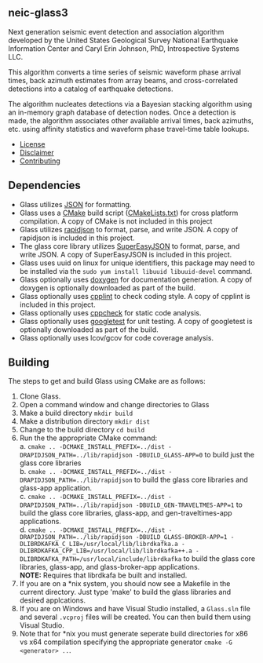 neic-glass3
------
Next generation seismic event detection and association algorithm
developed by the United States Geological Survey National Earthquake Information
Center and Caryl Erin Johnson, PhD, Introspective Systems LLC.

This algorithm converts a time series of seismic waveform phase arrival times,
back azimuth estimates from array beams, and cross-correlated detections into a
catalog of earthquake detections.

The algorithm nucleates detections via a Bayesian stacking algorithm using an
in-memory graph database of detection nodes. Once a detection is made, the
algorithm associates other available arrival times, back azimuths, etc. using
affinity statistics and waveform phase travel-time table lookups.

* [License](LICENSE.md)
* [Disclaimer](DISCLAIMER.md)
* [Contributing](CONTRIBUTING.md)

Dependencies
------
* Glass utilizes [JSON](www.json.org) for formatting.
* Glass uses a [CMake](http://www.cmake.org/) build script
([CMakeLists.txt](CMakeLists.txt)) for cross platform compilation.
A copy of CMake is not included in this project
* Glass utilizes [rapidjson](https://github.com/miloyip/rapidjson)
to format, parse, and write JSON.  A copy of rapidjson is included in
this project.
* The glass core library utilizes [SuperEasyJSON](https://sourceforge.net/projects/supereasyjson/)
to format, parse, and write JSON.  A copy of SuperEasyJSON is included in
this project.
* Glass uses uuid on linux for unique identifiers, this package may need to be
installed via the `sudo yum install libuuid libuuid-devel` command.
* Glass optionally uses [doxygen](http://www.stack.nl/~dimitri/doxygen/) for
documentation generation.  A copy of doxygen is optionally downloaded as part of
the build.
* Glass optionally uses [cpplint](https://github.com/google/styleguide/tree/gh-pages/cpplint)
to check coding style. A copy of cpplint is included in this project.
* Glass optionally uses [cppcheck](http://cppcheck.sourceforge.net/)
for static code analysis.
* Glass optionally uses [googletest](https://github.com/google/googletest) for
unit testing.  A copy of googletest is optionally downloaded as part of the
build.
* Glass optionally uses lcov/gcov for code coverage analysis.

Building
------
The steps to get and build Glass using CMake are as follows:

1. Clone Glass.
2. Open a command window and change directories to Glass
3. Make a build directory `mkdir build`
4. Make a distribution directory `mkdir dist`
5. Change to the build directory `cd build`
6. Run the the appropriate CMake command:<br>
a. `cmake .. -DCMAKE_INSTALL_PREFIX=../dist -DRAPIDJSON_PATH=../lib/rapidjson -DBUILD_GLASS-APP=0`
to build just the glass core libraries <br>
b. `cmake .. -DCMAKE_INSTALL_PREFIX=../dist -DRAPIDJSON_PATH=../lib/rapidjson`
to build the glass core libraries and glass-app application. <br>
c. `cmake .. -DCMAKE_INSTALL_PREFIX=../dist -DRAPIDJSON_PATH=../lib/rapidjson -DBUILD_GEN-TRAVELTMES-APP=1`
to build the glass core libraries, glass-app, and gen-traveltimes-app applications. <br>
d. `cmake .. -DCMAKE_INSTALL_PREFIX=../dist -DRAPIDJSON_PATH=../lib/rapidjson -DBUILD_GLASS-BROKER-APP=1 -DLIBRDKAFKA_C_LIB=/usr/local/lib/librdkafka.a -DLIBRDKAFKA_CPP_LIB=/usr/local/lib/librdkafka++.a -DLIBRDKAFKA_PATH=/usr/local/include/librdkafka`
to build the glass core libraries, glass-app, and glass-broker-app applications. <br>**NOTE:** Requires that librdkafa be built and installed.
7. If you are on a \*nix system, you should now see a Makefile in the current
directory.  Just type 'make' to build the glass libraries and desired applcations.  
8. If you are on Windows and have Visual Studio installed, a `Glass.sln` file
and several `.vcproj` files will be created.  You can then build them using
Visual Studio.  
9. Note that for \*nix you must generate seperate build directories for x86 vs
x64 compilation specifying the appropriate generator `cmake -G <generator> ..`.
